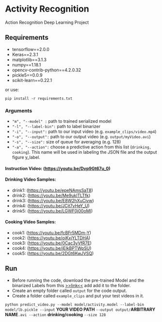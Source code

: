 # Activity Recognition
Action Recognition Deep Learning Project

## Requirements

- tensorflow==2.0.0
- Keras==2.3.1
- matplotlib==3.1.3
- numpy==1.18.1
- opencv-contrib-python==4.2.0.32
- pickle5==0.0.9
- scikit-learn==0.22.1

or use:

`pip install -r requirements.txt`

### Arguments
- `"m", "--model" :` path to trained serialized model
- `"-l", "--label-bin":` path to  label binarizer
- `"-i", "--input":` path to our input video (e.g. `example_clips/video.mp4`)
- `"-o", "--output":` path to our output video (e.g. `output/myVideo.avi`)
- `"-s", "--size":` size of queue for averaging (e.g. 128)
- `"-a", "--action":` choose a predictive action from this list (`drinking, cooking`). This name will be used in labeling the JSON file and the output figure y_label.


#### Instruction Video: (https://youtu.be/Dvp9Gt67u_0)
#### Drinking Video Samples:
- drink1: (https://youtu.be/epeNAmsSaT8)
- drink2: (https://youtu.be/Me9ukITLTfk)
- drink3: (https://youtu.be/E8W2hXuCivw)
- drink4: (https://youtu.be/JCjt7vHeY_U)
- drink5: (https://youtu.be/LGWF0j00oMI)

#### Cooking Video Samples:
- cook1: (https://youtu.be/fcBFr5MDm-Y)
- cook2: (https://youtu.be/oiKxjYLTDHA)
- cook3: (https://youtu.be/0Cac3yVfR7E)
- cook4: (https://youtu.be/jElkBPTWpSU)
- cook5: (https://youtu.be/2DGt6KwJVSQ)


## Run

- Before running the code, download the pre-trained Model and the binarized Labels from this [>>link<<](https://drive.google.com/drive/folders/14ly0meHnHMOCxciVzblcNhQsX0fD_aaP?usp=sharing) add add it to the folder.
- Create an empty folder called `output` for the code output.
- Create a folder called `example_clips` and put your test videos in it.

`python predict_video.py --model model/activity.model --label-bin model/lb.pickle --input` **YOUR VIDEO PATH** `--output output/`**ARBITRARY NAME**`.avi --action` **drinking/cooking** `--size 128`

